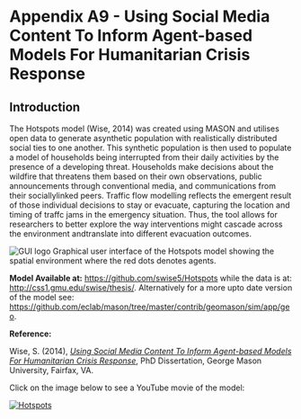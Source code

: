 # Appendix A9 - Using Social Media Content To Inform Agent-based Models For Humanitarian Crisis Response




## Introduction

The Hotspots model (Wise, 2014) was created using MASON and utilises open data to generate asynthetic population with realistically distributed social ties to one another. This synthetic population is then used to populate a model of households being interrupted from their daily activities by the presence of a developing threat. Households make decisions about the wildfire that threatens them based on their own observations, public announcements through conventional media, and communications from their sociallylinked peers. Traffic flow modelling reflects the emergent result of those individual decisions to stay or evacuate, capturing the location and timing of traffc jams in the emergency situation.  Thus, the tool allows for researchers to better explore the way interventions might cascade across the environment andtranslate into different evacuation outcomes.

![GUI logo](https://github.com/abmgis/abmgis/blob/master/AppendixA/Hotspots/FigureA9.png)
Graphical user interface of the Hotspots model showing the spatial environment where the red dots denotes agents.

**Model Available at:**  <https://github.com/swise5/Hotspots> while the data is at: <http://css1.gmu.edu/swise/thesis/>. Alternatively for a more upto date version of the model see: <https://github.com/eclab/mason/tree/master/contrib/geomason/sim/app/geo>.**Reference:**

Wise, S. (2014), *[Using Social Media Content To Inform Agent-based Models For Humanitarian Crisis Response](http://mars.gmu.edu/xmlui/handle/1920/8879)*, PhD Dissertation, George Mason University, Fairfax, VA.

Click on the image below to see a YouTube movie of the model:

[![Hotspots](http://img.youtube.com/vi/7aMpiuJ4Inw/0.jpg)](http://www.youtube.com/watch?v=7aMpiuJ4Inw "Hotspots")